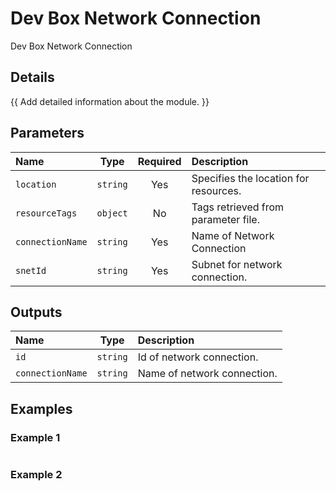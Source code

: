 # Dev Box Network Connection

Dev Box Network Connection

## Details

{{ Add detailed information about the module. }}

## Parameters

| Name             | Type     | Required | Description                           |
| :--------------- | :------: | :------: | :------------------------------------ |
| `location`       | `string` | Yes      | Specifies the location for resources. |
| `resourceTags`   | `object` | No       | Tags retrieved from parameter file.   |
| `connectionName` | `string` | Yes      | Name of Network Connection            |
| `snetId`         | `string` | Yes      | Subnet for network connection.        |

## Outputs

| Name             | Type     | Description                 |
| :--------------- | :------: | :-------------------------- |
| `id`             | `string` | Id of network connection.   |
| `connectionName` | `string` | Name of network connection. |

## Examples

### Example 1

```bicep
```

### Example 2

```bicep
```
